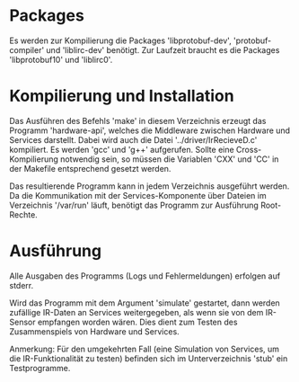 # Packages

Es werden zur Kompilierung die Packages 'libprotobuf-dev', 'protobuf-compiler' und 'liblirc-dev'
benötigt.
Zur Laufzeit braucht es die Packages 'libprotobuf10' und 'liblirc0'.

# Kompilierung und Installation

Das Ausführen des Befehls 'make' in diesem Verzeichnis erzeugt das Programm 'hardware-api', welches
die Middleware zwischen Hardware und Services darstellt. Dabei wird auch die Datei
'../driver/IrRecieveD.c' kompiliert. Es werden 'gcc' und 'g++' aufgerufen. Sollte eine
Cross-Kompilierung notwendig sein, so müssen die Variablen 'CXX' und 'CC' in der Makefile
entsprechend gesetzt werden.

Das resultierende Programm kann in jedem Verzeichnis ausgeführt werden.
Da die Kommunikation mit der Services-Komponente über Dateien im Verzeichnis '/var/run' läuft,
benötigt das Programm zur Ausführung Root-Rechte.

# Ausführung

Alle Ausgaben des Programms (Logs und Fehlermeldungen) erfolgen auf stderr.

Wird das Programm mit dem Argument 'simulate' gestartet, dann werden zufällige IR-Daten an Services
weitergegeben, als wenn sie von dem IR-Sensor empfangen worden wären. Dies dient zum Testen des
Zusammenspiels von Hardware und Services.

Anmerkung: Für den umgekehrten Fall (eine Simulation von Services, um die IR-Funktionalität zu
testen) befinden sich im Unterverzeichnis 'stub' ein Testprogramme.
